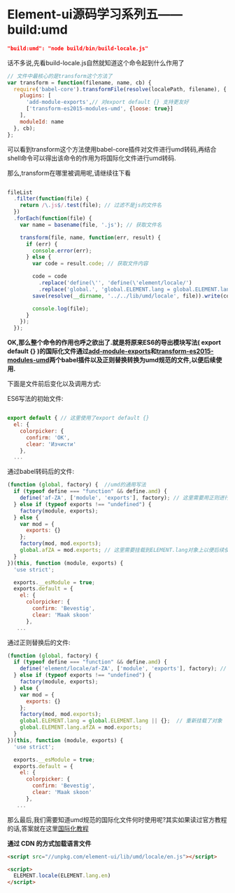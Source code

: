 

# Element-ui源码学习系列五——build:umd

```json
"build:umd": "node build/bin/build-locale.js"
```

话不多说,先看build-locale.js自然就知道这个命令起到什么作用了

```javascript
// 文件中最核心的是transform这个方法了
var transform = function(filename, name, cb) {
  require('babel-core').transformFile(resolve(localePath, filename), {
    plugins: [
      'add-module-exports',// 对export default {} 支持更友好
      ['transform-es2015-modules-umd', {loose: true}]
    ],
    moduleId: name
  }, cb);
};
```

可以看到transform这个方法使用babel-core插件对文件进行umd转码,再结合shell命令可以得出该命令的作用为将国际化文件进行umd转码.

那么,transform在哪里被调用呢,请继续往下看

```javascript

fileList
  .filter(function(file) {
    return /\.js$/.test(file); // 过滤不是js的文件名
  })
  .forEach(function(file) {
    var name = basename(file, '.js'); // 获取文件名

    transform(file, name, function(err, result) {
      if (err) {
        console.error(err);
      } else {
        var code = result.code; // 获取文件内容

        code = code
          .replace('define(\'', 'define(\'element/locale/')
          .replace('global.', 'global.ELEMENT.lang = global.ELEMENT.lang || {}; \n    global.ELEMENT.lang.');
        save(resolve(__dirname, '../../lib/umd/locale', file)).write(code); // 写入文件

        console.log(file);
      }
    });
  });
```

**OK,那么整个命令的作用也呼之欲出了.就是将原来ES6的导出模块写法( export default {} )的国际化文件通过[add-module-exports](https://www.npmjs.com/package/babel-plugin-add-module-exports)和[transform-es2015-modules-umd](http://babeljs.io/docs/en/babel-plugin-transform-es2015-modules-umd/)两个babel插件以及正则替换转换为umd规范的文件,以便后续使用.**

下面是文件前后变化以及调用方式:

ES6写法的初始文件:

```javascript

export default { // 这里使用了export default {}
  el: {
    colorpicker: {
      confirm: 'OK',
      clear: 'Изчисти'
    },
  ...
```

通过babel转码后的文件:

```javascript
(function (global, factory) {  //umd的通用写法
  if (typeof define === "function" && define.amd) {
    define('af-ZA', ['module', 'exports'], factory); // 这里需要用正则进行路径替换才可以使用
  } else if (typeof exports !== "undefined") {
    factory(module, exports);
  } else {
    var mod = {
      exports: {}
    };
    factory(mod, mod.exports);
    global.afZA = mod.exports; // 这里需要挂载到ELEMENT.lang对象上以便后续使用
  }
})(this, function (module, exports) {
  'use strict';

  exports.__esModule = true;
  exports.default = {
    el: {
      colorpicker: {
        confirm: 'Bevestig',
        clear: 'Maak skoon'
      },
   ...
```

通过正则替换后的文件:

```javascript
(function (global, factory) {
  if (typeof define === "function" && define.amd) {
    define('element/locale/af-ZA', ['module', 'exports'], factory); // 更改了路径
  } else if (typeof exports !== "undefined") {
    factory(module, exports);
  } else {
    var mod = {
      exports: {}
    };
    factory(mod, mod.exports);
    global.ELEMENT.lang = global.ELEMENT.lang || {};  // 重新挂载了对象
    global.ELEMENT.lang.afZA = mod.exports;
  }
})(this, function (module, exports) {
  'use strict';

  exports.__esModule = true;
  exports.default = {
    el: {
      colorpicker: {
        confirm: 'Bevestig',
        clear: 'Maak skoon'
      },
   ...
```

那么最后,我们需要知道umd规范的国际化文件何时使用呢?其实如果读过官方教程的话,答案就在这里[国际化教程](http://element.eleme.io/#/zh-CN/component/i18n)

**通过 CDN 的方式加载语言文件**

```html
<script src="//unpkg.com/element-ui/lib/umd/locale/en.js"></script>

<script>
  ELEMENT.locale(ELEMENT.lang.en)
</script>
```